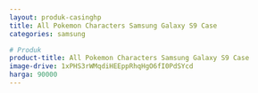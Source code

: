 ```yaml
---
layout: produk-casinghp
title: All Pokemon Characters Samsung Galaxy S9 Case
categories: samsung

# Produk
product-title: All Pokemon Characters Samsung Galaxy S9 Case
image-drive: 1xPHS3rWMqdiHEEppRhqHgO6fI0PdSYcd
harga: 90000
---
```

